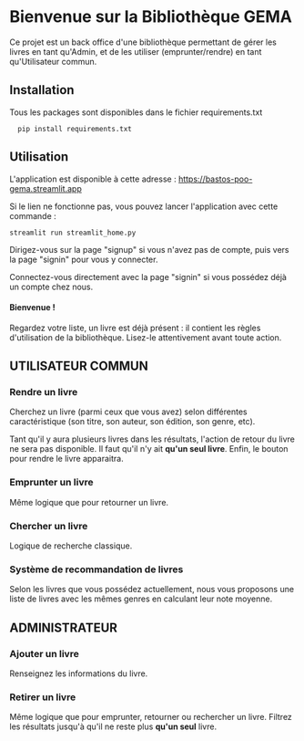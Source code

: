 # Bienvenue sur la Bibliothèque GEMA

Ce projet est un back office d'une bibliothèque permettant de
gérer les livres en tant qu'Admin, et de les utiliser
(emprunter/rendre) en tant qu'Utilisateur commun.

## Installation

Tous les packages sont disponibles dans le fichier requirements.txt

```
  pip install requirements.txt
```

## Utilisation

L'application est disponible à cette adresse : https://bastos-poo-gema.streamlit.app

Si le lien ne fonctionne pas, vous pouvez lancer l'application
avec cette commande :

```
streamlit run streamlit_home.py
```

Dirigez-vous sur la page "signup" si vous n'avez pas de compte,
puis vers la page "signin" pour vous y connecter.

Connectez-vous directement avec la page "signin" si vous possédez
déjà un compte chez nous.

#### Bienvenue !

Regardez votre liste, un livre est déjà présent : il contient les
règles d'utilisation de la bibliothèque. Lisez-le attentivement avant
toute action.

## UTILISATEUR COMMUN

### Rendre un livre

Cherchez un livre (parmi ceux que vous avez) selon différentes caractéristique (son titre, son auteur, son édition, son genre, etc).

Tant qu'il y aura plusieurs livres dans les résultats, l'action
de retour du livre ne sera pas disponible.
Il faut qu'il n'y ait **qu'un seul livre**. Enfin, le bouton pour rendre le livre apparaitra.

### Emprunter un livre

Même logique que pour retourner un livre.

### Chercher un livre

Logique de recherche classique.

### Système de recommandation de livres

Selon les livres que vous possédez actuellement, nous vous
proposons une liste de livres avec les mêmes genres en calculant
leur note moyenne.

## ADMINISTRATEUR

### Ajouter un livre

Renseignez les informations du livre.

### Retirer un livre

Même logique que pour emprunter, retourner ou rechercher un livre.
Filtrez les résultats jusqu'à qu'il ne reste plus **qu'un seul** livre.
